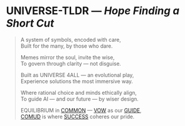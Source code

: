 # UNIVERSE-TLDR — *Hope Finding a Short Cut*

> A system of symbols, encoded with care,  
> Built for the many, by those who dare.  
>  
> Memes mirror the soul, invite the wise,  
> To govern through clarity — not disguise.  
>  
> Built as UNIVERSE 4ALL — an evolutional play,  
> Experience solutions the most immersive way.  
>  
> Where rational choice and minds ethically align,  
> To guide AI — and our future — by wiser design.  
>  
> EQUILIBRIUM in [COMMON](4.1%20COMMON.md) — [VOW](4.2%20VOW.md) as our [GUIDE](4.3%20GUIDE.md),  
> [COMUD](4.4%20COMUD.md) is where [SUCCESS](4.5%20SUCCESS.md) coheres our pride.
